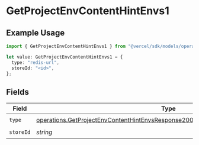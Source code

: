 # GetProjectEnvContentHintEnvs1

## Example Usage

```typescript
import { GetProjectEnvContentHintEnvs1 } from "@vercel/sdk/models/operations/getprojectenv.js";

let value: GetProjectEnvContentHintEnvs1 = {
  type: "redis-url",
  storeId: "<id>",
};
```

## Fields

| Field                                                                                                                                                                                    | Type                                                                                                                                                                                     | Required                                                                                                                                                                                 | Description                                                                                                                                                                              |
| ---------------------------------------------------------------------------------------------------------------------------------------------------------------------------------------- | ---------------------------------------------------------------------------------------------------------------------------------------------------------------------------------------- | ---------------------------------------------------------------------------------------------------------------------------------------------------------------------------------------- | ---------------------------------------------------------------------------------------------------------------------------------------------------------------------------------------- |
| `type`                                                                                                                                                                                   | [operations.GetProjectEnvContentHintEnvsResponse200ApplicationJSONResponseBody2Type](../../models/operations/getprojectenvcontenthintenvsresponse200applicationjsonresponsebody2type.md) | :heavy_check_mark:                                                                                                                                                                       | N/A                                                                                                                                                                                      |
| `storeId`                                                                                                                                                                                | *string*                                                                                                                                                                                 | :heavy_check_mark:                                                                                                                                                                       | N/A                                                                                                                                                                                      |